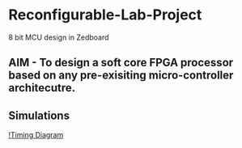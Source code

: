 # Reconfigurable-Lab-Project
8 bit MCU design in Zedboard

## AIM - To design a soft core FPGA processor based on any pre-exisiting micro-controller architecutre.


## Simulations 

[!Timing Diagram](https://cloud.githubusercontent.com/assets/17951883/24829412/01a48356-1c8f-11e7-8203-b00df88c6eaf.jpg)
